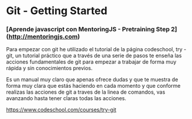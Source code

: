 # Git - Getting Started
### [Aprende javascript con MentoringJS - Pretraining Step 2]  (http://mentoringjs.com)

Para empezar con git he utilizado el tutorial de la página codeschool, try -git, un tutorial práctico que a través de una serie de pasos te enseña las acciones fundamentales de git para empezar a trabajar de forma muy rápida y sin conocimientos previos.

Es un manual muy claro que apenas ofrece dudas y que te muestra de forma muy clara que estás haciendo en cada momento y que conforme realizas las acciones de git a traves de la linea de comandos, vas avanzando hasta tener claras todas las acciones.

https://www.codeschool.com/courses/try-git
